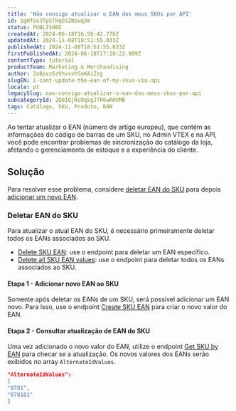 ```yaml
---
title: 'Não consigo atualizar o EAN dos meus SKUs por API'
id: 1gHfGo3TpSTHqb5ZNzwq3m
status: PUBLISHED
createdAt: 2024-06-18T16:50:42.770Z
updatedAt: 2024-11-08T18:51:55.033Z
publishedAt: 2024-11-08T18:51:55.033Z
firstPublishedAt: 2024-06-18T17:28:22.909Z
contentType: tutorial
productTeam: Marketing & Merchandising
author: 2o8pvz6z9hvxvhSoKAiZzg
slugEN: i-cant-update-the-ean-of-my-skus-via-api
locale: pt
legacySlug: nao-consigo-atualizar-o-ean-dos-meus-skus-por-api
subcategoryId: 2Q0IQjRcOqSgJTh6wRHVMB
tags: Catálogo, SKU, Produto, EAN
---
```


Ao tentar atualizar o EAN (número de artigo europeu), que contém as informações do código de barras de um SKU, no Admin VTEX e na API, você pode encontrar problemas de sincronização do catálogo da loja, afetando o gerenciamento de estoque e a experiência do cliente.

## Solução

Para resolver esse problema, considere [deletar EAN do SKU](#deletar-ean-do-sku) para depois [adicionar um novo EAN](#etapa-1-adicionar-novo-ean-ao-sku).

### Deletar EAN do SKU

Para atualizar o atual EAN do SKU, é necessário primeiramente deletar todos os EANs associados ao SKU. 

- [Delete SKU EAN](https://developers.vtex.com/docs/api-reference/catalog-api#delete-/api/catalog/pvt/stockkeepingunit/-skuId-/ean/-ean-): use o endpoint para deletar um EAN específico.
- [Delete all SKU EAN values](https://developers.vtex.com/docs/api-reference/catalog-api#delete-/api/catalog/pvt/stockkeepingunit/-skuId-/ean): use o endpoint para deletar todos os EANs associados ao SKU.

#### Etapa 1 - Adicionar novo EAN ao SKU

Somente após deletar os EANs de um SKU, será possível adicionar um EAN novo. Para isso, use o endpoint [Create SKU EAN](https://developers.vtex.com/docs/api-reference/catalog-api#post-/api/catalog/pvt/stockkeepingunit/-skuId-/ean/-ean-) para criar o novo valor do EAN.

#### Etapa 2 - Consultar atualização de EAN do SKU

Uma vez adicionado o novo valor do EAN, utilize o endpoint [Get SKU by EAN](https://developers.vtex.com/docs/api-reference/catalog-api#get-/api/catalog_system/pvt/sku/stockkeepingunitbyean/-ean-) para checar se a atualização. Os novos valores dos EANs serão exibidos no array `AlternateIdValues`.

```json
"AlternateIdValues":
[
"8781",
"878181"
]
```